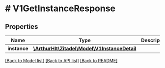 # # V1GetInstanceResponse

## Properties

Name | Type | Description | Notes
------------ | ------------- | ------------- | -------------
**instance** | [**\ArthurHlt\Zitadel\Model\V1InstanceDetail**](V1InstanceDetail.md) |  | [optional]

[[Back to Model list]](../../README.md#models) [[Back to API list]](../../README.md#endpoints) [[Back to README]](../../README.md)
